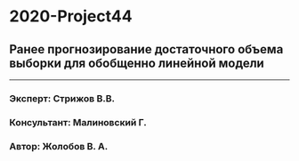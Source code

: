 # 2020-Project44
## Ранее прогнозирование достаточного объема выборки для обобщенно линейной модели
___

### Эксперт: Стрижов В.В.
### Консультант: Малиновский Г.
### Автор: Жолобов В. А.
